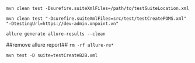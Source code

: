 `mvn clean test -Dsurefire.suiteXmlFiles=/path/to/testSuiteLocation.xml`

`mvn clean test "-Dsurefire.suiteXmlFiles=src/test/testCreatePOMS.xml" "-DtestingUrl=https://dev-admin.onpoint.vn"`

`allure generate allure-results --clean`

##remove allure report##
`rm -rf allure-re*`

`mvn test -D suite=testCreateB2B.xml`